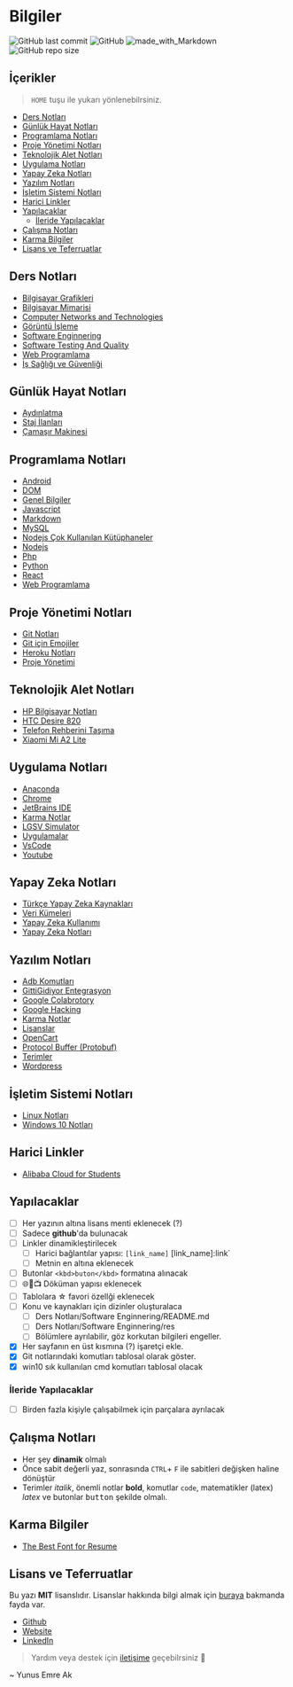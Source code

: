 # Bilgiler <!-- omit in toc -->

![GitHub last commit](https://img.shields.io/github/last-commit/yedhrab/bilgiler.svg?label=Son%20G%C3%BCncelleme&style=popout)
![GitHub](https://img.shields.io/github/license/yedhrab/bilgiler.svg?label=Lisans&style=popout)
![made_with_Markdown](https://img.shields.io/badge/%C4%B0%C3%A7erik-Markdown-blue.svg)
![GitHub repo size](https://img.shields.io/github/repo-size/yedhrab/bilgiler.svg?label=Boyut&style=popout)

## İçerikler <!-- omit in toc -->

> `HOME` tuşu ile yukarı yönlenebilrsiniz.

- [Ders Notları](#ders-notlar%C4%B1)
- [Günlük Hayat Notları](#g%C3%BCnl%C3%BCk-hayat-notlar%C4%B1)
- [Programlama Notları](#programlama-notlar%C4%B1)
- [Proje Yönetimi Notları](#proje-y%C3%B6netimi-notlar%C4%B1)
- [Teknolojik Alet Notları](#teknolojik-alet-notlar%C4%B1)
- [Uygulama Notları](#uygulama-notlar%C4%B1)
- [Yapay Zeka Notları](#yapay-zeka-notlar%C4%B1)
- [Yazılım Notları](#yaz%C4%B1l%C4%B1m-notlar%C4%B1)
- [İşletim Sistemi Notları](#i%CC%87%C5%9Fletim-sistemi-notlar%C4%B1)
- [Harici Linkler](#harici-linkler)
- [Yapılacaklar](#yap%C4%B1lacaklar)
  - [İleride Yapılacaklar](#i%CC%87leride-yap%C4%B1lacaklar)
- [Çalışma Notları](#%C3%A7al%C4%B1%C5%9Fma-notlar%C4%B1)
- [Karma Bilgiler](#karma-bilgiler)
- [Lisans ve Teferruatlar](#lisans-ve-teferruatlar)

<!-- Index -->

## Ders Notları

- [Bilgisayar Grafikleri](Ders%20Notlar%C4%B1/Bilgisayar%20Grafikleri.md)
- [Bilgisayar Mimarisi](Ders%20Notlar%C4%B1/Bilgisayar%20Mimarisi.md)
- [Computer Networks and Technologies](Ders%20Notlar%C4%B1/Computer%20Networks%20and%20Technologies.md)
- [Görüntü İşleme](Ders%20Notlar%C4%B1/G%C3%B6r%C3%BCnt%C3%BC%20%C4%B0%C5%9Fleme.md)
- [Software Enginnering](Ders%20Notlar%C4%B1/Software%20Enginnering.md)
- [Software Testing And Quality](Ders%20Notlar%C4%B1/Software%20Testing%20And%20Quality.md)
- [Web Programlama](Ders%20Notlar%C4%B1/Web%20Programlama.md)
- [İş Sağlığı ve Güvenliği](Ders%20Notlar%C4%B1/%C4%B0%C5%9F%20Sa%C4%9Fl%C4%B1%C4%9F%C4%B1%20ve%20G%C3%BCvenli%C4%9Fi.md)

## Günlük Hayat Notları

- [Aydınlatma](G%C3%BCnl%C3%BCk%20Hayat%20Notlar%C4%B1/Ayd%C4%B1nlatma.md)
- [Staj İlanları](G%C3%BCnl%C3%BCk%20Hayat%20Notlar%C4%B1/Staj%20%C4%B0lanlar%C4%B1.md)
- [Çamaşır Makinesi](G%C3%BCnl%C3%BCk%20Hayat%20Notlar%C4%B1/%C3%87ama%C5%9F%C4%B1r%20Makinesi.md)

## Programlama Notları

- [Android](Programlama%20Notlar%C4%B1/Android.md)
- [DOM](Programlama%20Notlar%C4%B1/DOM.md)
- [Genel Bilgiler](Programlama%20Notlar%C4%B1/Genel%20Bilgiler.md)
- [Javascript](Programlama%20Notlar%C4%B1/Javascript.md)
- [Markdown](Programlama%20Notlar%C4%B1/Markdown.md)
- [MySQL](Programlama%20Notlar%C4%B1/MySQL.md)
- [Nodejs Çok Kullanılan Kütüphaneler](Programlama%20Notlar%C4%B1/Nodejs%20%C3%87ok%20Kullan%C4%B1lan%20K%C3%BCt%C3%BCphaneler.md)
- [Nodejs](Programlama%20Notlar%C4%B1/Nodejs.md)
- [Php](Programlama%20Notlar%C4%B1/Php.md)
- [Python](Programlama%20Notlar%C4%B1/Python.md)
- [React](Programlama%20Notlar%C4%B1/React.md)
- [Web Programlama](Programlama%20Notlar%C4%B1/Web%20Programlama.md)

## Proje Yönetimi Notları

- [Git Notları](Proje%20Y%C3%B6netimi%20Notlar%C4%B1/Git%20Notlar%C4%B1.md)
- [Git için Emojiler](Proje%20Y%C3%B6netimi%20Notlar%C4%B1/Git%20i%C3%A7in%20Emojiler.md)
- [Heroku Notları](Proje%20Y%C3%B6netimi%20Notlar%C4%B1/Heroku%20Notlar%C4%B1.md)
- [Proje Yönetimi](Proje%20Y%C3%B6netimi%20Notlar%C4%B1/Proje%20Y%C3%B6netimi.md)

## Teknolojik Alet Notları

- [HP Bilgisayar Notları](Teknolojik%20Alet%20Notlar%C4%B1/HP%20Bilgisayar%20Notlar%C4%B1.md)
- [HTC Desire 820](Teknolojik%20Alet%20Notlar%C4%B1/HTC%20Desire%20820.md)
- [Telefon Rehberini Taşıma](Teknolojik%20Alet%20Notlar%C4%B1/Telefon%20Rehberini%20Ta%C5%9F%C4%B1ma.md)
- [Xiaomi Mi A2 Lite](Teknolojik%20Alet%20Notlar%C4%B1/Xiaomi%20Mi%20A2%20Lite.md)

## Uygulama Notları

- [Anaconda](Uygulama%20Notlar%C4%B1/Anaconda.md)
- [Chrome](Uygulama%20Notlar%C4%B1/Chrome.md)
- [JetBrains IDE](Uygulama%20Notlar%C4%B1/JetBrains%20IDE.md)
- [Karma Notlar](Uygulama%20Notlar%C4%B1/Karma%20Notlar.md)
- [LGSV Simulator](Uygulama%20Notlar%C4%B1/LGSV%20Simulator.md)
- [Uygulamalar](Uygulama%20Notlar%C4%B1/Uygulamalar.md)
- [VsCode](Uygulama%20Notlar%C4%B1/VsCode.md)
- [Youtube](Uygulama%20Notlar%C4%B1/Youtube.md)

## Yapay Zeka Notları

- [Türkçe Yapay Zeka Kaynakları](Yapay%20Zeka%20Notlar%C4%B1/T%C3%BCrk%C3%A7e%20Yapay%20Zeka%20Kaynaklar%C4%B1.md)
- [Veri Kümeleri](Yapay%20Zeka%20Notlar%C4%B1/Veri%20K%C3%BCmeleri.md)
- [Yapay Zeka Kullanımı](Yapay%20Zeka%20Notlar%C4%B1/Yapay%20Zeka%20Kullan%C4%B1m%C4%B1.md)
- [Yapay Zeka Notları](Yapay%20Zeka%20Notlar%C4%B1/Yapay%20Zeka%20Notlar%C4%B1.md)

## Yazılım Notları

- [Adb Komutları](Yaz%C4%B1l%C4%B1m%20Notlar%C4%B1/Adb%20Komutlar%C4%B1.md)
- [GittiGidiyor Entegrasyon](Yaz%C4%B1l%C4%B1m%20Notlar%C4%B1/GittiGidiyor%20Entegrasyon.md)
- [Google Colabrotory](Yaz%C4%B1l%C4%B1m%20Notlar%C4%B1/Google%20Colabrotory.md)
- [Google Hacking](Yaz%C4%B1l%C4%B1m%20Notlar%C4%B1/Google%20Hacking.md)
- [Karma Notlar](Yaz%C4%B1l%C4%B1m%20Notlar%C4%B1/Karma%20Notlar.md)
- [Lisanslar](Yaz%C4%B1l%C4%B1m%20Notlar%C4%B1/Lisanslar.md)
- [OpenCart](Yaz%C4%B1l%C4%B1m%20Notlar%C4%B1/OpenCart.md)
- [Protocol Buffer (Protobuf)](Yaz%C4%B1l%C4%B1m%20Notlar%C4%B1/Protocol%20Buffer%20%28Protobuf%29.md)
- [Terimler](Yaz%C4%B1l%C4%B1m%20Notlar%C4%B1/Terimler.md)
- [Wordpress](Yaz%C4%B1l%C4%B1m%20Notlar%C4%B1/Wordpress.md)

## İşletim Sistemi Notları

- [Linux Notları](%C4%B0%C5%9Fletim%20Sistemi%20Notlar%C4%B1/Linux%20Notlar%C4%B1.md)
- [Windows 10 Notları](%C4%B0%C5%9Fletim%20Sistemi%20Notlar%C4%B1/Windows%2010%20Notlar%C4%B1.md)

<!-- Index -->

## Harici Linkler

- [Alibaba Cloud for Students](https://www.alibabacloud.com/campaign/education)

## Yapılacaklar

- [ ] Her yazının altına lisans menti eklenecek (?)
- [ ] Sadece **github**'da bulunacak
- [ ] Linkler dinamikleştirilecek
  - [ ] Harici bağlantılar yapısı: `[link_name]` [link_name]:link`
  - [ ] Metnin en altına eklenecek
- [ ] Butonlar `<kbd>buton</kbd>` formatına alınacak
- [ ] 🌐📃📺 Döküman yapısı eklenecek
- [ ] Tablolara ☆ favori özellği eklenecek
- [ ] Konu ve kaynakları için dizinler oluşturalaca
  - [ ] Ders Notları/Software Enginnering/README.md
  - [ ] Ders Notları/Software Enginnering/res
  - [ ] Bölümlere ayrılabilir, göz korkutan bilgileri engeller.
- [x] Her sayfanın en üst kısmına (?) işaretçi ekle.
- [x] Git notlarındaki komutları tablosal olarak göster.
- [x] win10 sık kullanılan cmd komutları tablosal olacak

### İleride Yapılacaklar

- [ ] Birden fazla kişiyle çalışabilmek için parçalara ayrılacak

## Çalışma Notları

- Her şey **dinamik** olmalı
- Önce sabit değerli yaz, sonrasında `CTRL`+ `F` ile sabitleri değişken haline dönüştür
- Terimler *italik*, önemli notlar **bold**, komutlar `code`, matematikler (latex) $latex$ ve butonlar <kbd>button</kbd> şekilde olmalı.

## Karma Bilgiler

- [The Best Font for Resume](https://www.businessnewsdaily.com/5331-best-resume-fonts.html)

## Lisans ve Teferruatlar

Bu yazı **MIT** lisanslıdır. Lisanslar hakkında bilgi almak için [buraya](https://choosealicense.com/licenses/) bakmanda fayda var.

- [Github](https://github.com/yedhrab)
- [Website](https://yemreak.com)
- [LinkedIn](https://www.linkedin.com/in/yemreak/)

> Yardım veya destek için [iletişime](mailto::yedhrab@gmail.com?subject=Bilgiler%20%7C%20Github) geçebilrsiniz 🤗

~ Yunus Emre Ak